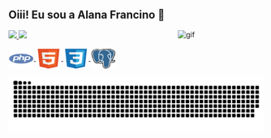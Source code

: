 ## Oiii! Eu sou a Alana Francino 👋
 <div>
  <a href="https://github.com/AlanaFrancino">
  <img height="175em" src="https://github-readme-stats.vercel.app/api?username=AlanaFrancino&show_icons=true&theme=tokyonight&include_all_commits=true&count_private=true"/>
  <img height="175em" src="https://github-readme-stats.vercel.app/api/top-langs/?username=AlanaFrancino&layout=compact&langs_count=7&theme=dracula"/>
  <img align="right" alt="gif"  width="170" src="https://cdn.discordapp.com/attachments/876130187526438964/876130444930854982/Webp.net-gifmaker.gif">
</div>
<div style="display: inline_block"><br>
  <img align="center" alt="Php" height="40" width="50" src="https://raw.githubusercontent.com/devicons/devicon/master/icons/php/php-plain.svg">
  <img align="center" alt="HTML" height="40" width="50" src="https://raw.githubusercontent.com/devicons/devicon/master/icons/html5/html5-original.svg">
  <img align="center" alt="CSS" height="40" width="50" src="https://raw.githubusercontent.com/devicons/devicon/master/icons/css3/css3-original.svg">
  <img align="center" alt="postgresql" height="40" width="50" src="https://raw.githubusercontent.com/devicons/devicon/master/icons/postgresql/postgresql-original.svg">
  

</div>
<div> 
 
  ![Snake animation](https://github.com/AlanaFrancino/AlanaFrancino/blob/output/github-contribution-grid-snake.svg)
 
</div>
